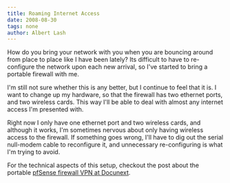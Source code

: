 ```yaml
---
title: Roaming Internet Access
date: 2008-08-30
tags: none
author: Albert Lash
---
```

How do you bring your network with you when you are bouncing around from place to place like I have been lately? Its difficult to have to re-configure the network upon each new arrival, so I've started to bring a portable firewall with me.

I'm still not sure whether this is any better, but I continue to feel that it is. I want to change up my hardware, so that the firewall has two ethernet ports, and two wireless cards. This way I'll be able to deal with almost any internet access I'm presented with.

Right now I only have one ethernet port and two wireless cards, and although it works, I'm sometimes nervous about only having wireless access to the firewall. If something goes wrong, I'll have to dig out the serial null-modem cable to reconfigure it, and unnecessary re-configuring is what I'm trying to avoid.

For the technical aspects of this setup, checkout the post about the portable <a href="http://www.docunext.com/2008/08/21/bringing-my-pfsense-firewall-along/">pfSense firewall VPN at Docunext</a>.


